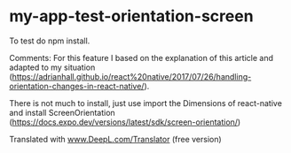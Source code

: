 # my-app-test-orientation-screen
To test do npm install.

Comments:
For this feature I based on the explanation of this article and adapted to my situation (https://adrianhall.github.io/react%20native/2017/07/26/handling-orientation-changes-in-react-native/).

There is not much to install, just use import the Dimensions of react-native and install ScreenOrientation (https://docs.expo.dev/versions/latest/sdk/screen-orientation/)  



Translated with www.DeepL.com/Translator (free version)
